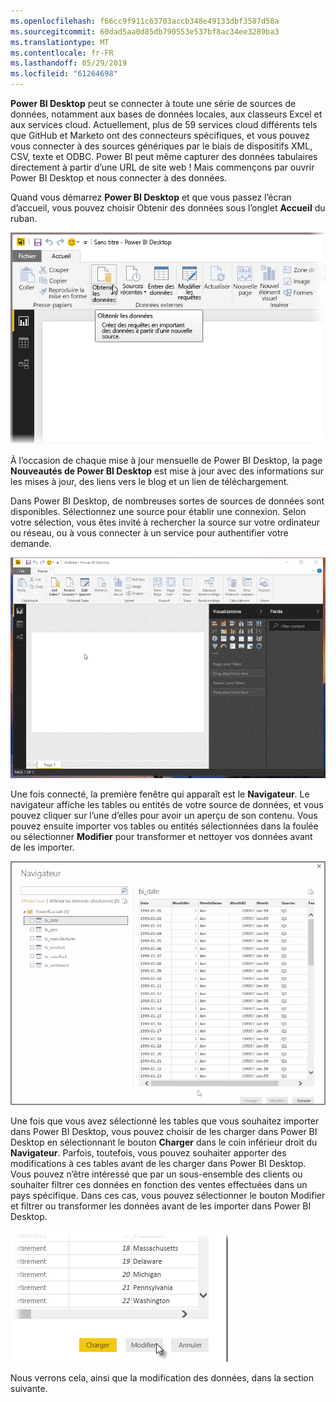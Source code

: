 ```yaml
---
ms.openlocfilehash: f66cc9f911c63703accb348e49133dbf3587d58a
ms.sourcegitcommit: 60dad5aa0d85db790553e537bf8ac34ee3289ba3
ms.translationtype: MT
ms.contentlocale: fr-FR
ms.lasthandoff: 05/29/2019
ms.locfileid: "61264698"
---
```

**Power BI Desktop** peut se connecter à toute une série de sources de données, notamment aux bases de données locales, aux classeurs Excel et aux services cloud. Actuellement, plus de 59 services cloud différents tels que GitHub et Marketo ont des connecteurs spécifiques, et vous pouvez vous connecter à des sources génériques par le biais de dispositifs XML, CSV, texte et ODBC. Power BI peut même capturer des données tabulaires directement à partir d’une URL de site web ! Mais commençons par ouvrir Power BI Desktop et nous connecter à des données.

Quand vous démarrez **Power BI Desktop** et que vous passez l’écran d’accueil, vous pouvez choisir Obtenir des données sous l’onglet **Accueil** du ruban.

![](media/1-2-connect-to-data-sources-in-power-bi-desktop/1-2_1.png)

À l’occasion de chaque mise à jour mensuelle de Power BI Desktop, la page **Nouveautés de Power BI Desktop** est mise à jour avec des informations sur les mises à jour, des liens vers le blog et un lien de téléchargement.

Dans Power BI Desktop, de nombreuses sortes de sources de données sont disponibles. Sélectionnez une source pour établir une connexion. Selon votre sélection, vous êtes invité à rechercher la source sur votre ordinateur ou réseau, ou à vous connecter à un service pour authentifier votre demande.

![](media/1-2-connect-to-data-sources-in-power-bi-desktop/1-2_2.gif)

Une fois connecté, la première fenêtre qui apparaît est le **Navigateur**. Le navigateur affiche les tables ou entités de votre source de données, et vous pouvez cliquer sur l’une d’elles pour avoir un aperçu de son contenu. Vous pouvez ensuite importer vos tables ou entités sélectionnées dans la foulée ou sélectionner **Modifier** pour transformer et nettoyer vos données avant de les importer.

![](media/1-2-connect-to-data-sources-in-power-bi-desktop/1-2_3.png)

Une fois que vous avez sélectionné les tables que vous souhaitez importer dans Power BI Desktop, vous pouvez choisir de les charger dans Power BI Desktop en sélectionnant le bouton **Charger** dans le coin inférieur droit du **Navigateur**. Parfois, toutefois, vous pouvez souhaiter apporter des modifications à ces tables avant de les charger dans Power BI Desktop. Vous pouvez n’être intéressé que par un sous-ensemble des clients ou souhaiter filtrer ces données en fonction des ventes effectuées dans un pays spécifique. Dans ces cas, vous pouvez sélectionner le bouton Modifier et filtrer ou transformer les données avant de les importer dans Power BI Desktop.

![](media/1-2-connect-to-data-sources-in-power-bi-desktop/1-2_4.png)

Nous verrons cela, ainsi que la modification des données, dans la section suivante.


